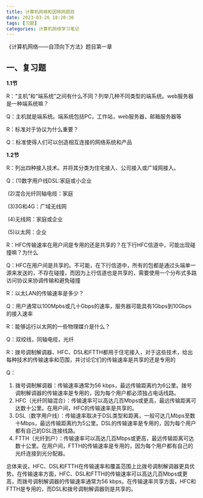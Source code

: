 ```yaml
---
title: 计算机网络和因特网题目
date: 2023-03-26 18:20:36
tags: [习题]
categories: 计算机网络学习笔记
---
```


 《计算机网络——自顶向下方法》题目第一章 

<!--more-->

## 一、复习题

**1.1节**

R：“主机”和“端系统”之间有什么不同？列举几种不同类型的端系统。web服务器是一种端系统嘛？

Q：主机就是端系统。端系统包括PC，工作站，web服务器，邮箱服务器等



R：标准对于协议为什么重要？

Q：标准使得人们可以创造相互连接的网络系统和产品



**1.2节**

R：列出四种接入技术。并将其分类为住宅接入、公司接入或广域网接入。

Q：(1)数字用户线DSL:家庭或小企业

​		(2)混合光纤同轴电缆：家庭

​		(3)3G和4G：广域无线网

​		(4)无线网：家庭或企业

​		(5)以太网：企业



R：HFC传输速率在用户间是专用的还是共享的？在下行HFC信道中，可能出现碰撞嘛？为什么

Q：HFC在用户间是共享的。不可能，在下行信道中，所有的包都是通过头端单一源来发送的，不存在碰撞，而因为上行信道也是共享的，需要使用一个分布式多路访问协议来协调传输和避免碰撞



R：以太LAN的传输速率是多少？

Q：用户通常以100Mpbs或几十Gbps的速率，服务器可能具有1Gbps到10Gbps的接入速率



R：能够运行以太网的一些物理媒介是什么？

Q：双绞线，同轴电缆，光纤



R：拨号调制解调器、HFC、DSL和FTTH都用于住宅接入，对于这些技术，给出每种技术的传输速率和范围，并讨论它们的传输速率是共享的还是专用的

Q：

1. 拨号调制解调器：传输速率通常为56 kbps，最远传输距离约为6公里。拨号调制解调器的传输速率是专用的，因为每个用户都必须独占电话线路。
2. HFC（光纤同轴混合）：传输速率可以高达几百Mbps或更高，最远传输距离可达数十公里。在用户间，HFC的传输速率是共享的。
3. DSL（数字用户线）：传输速率取决于DSL类型和距离，一般可达几Mbps至数十Mbps，最远传输距离约为5公里。DSL的传输速率是专用的，因为每个用户都有自己的DSL连接线路。
4. FTTH（光纤到户）：传输速率可以高达几百Mbps或更高，最远传输距离可达数十公里。在用户间，FTTH的传输速率是专用的，因为每个用户都有自己的光纤连接到光分配器。

总体来说，HFC、DSL和FTTH在传输速率和覆盖范围上比拨号调制解调器更具优势。在传输速率方面，HFC、DSL和FTTH的传输速率可以高达几百Mbps或更高，而拨号调制解调器的传输速率通常为56 kbps。在传输速率共享方面，HFC和FTTH是专用的，而DSL和拨号调制解调器则是共享的。



